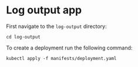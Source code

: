 # Log output app

First navigate to the `log-output` directory:
```shell
cd log-output
```

To create a deployment run the following command:
```shell
kubectl apply -f manifests/deployment.yaml
```
